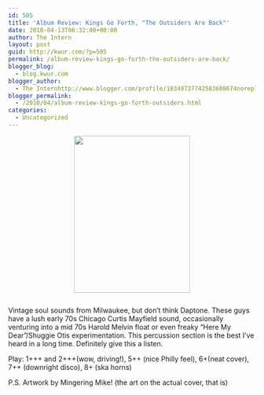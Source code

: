 ```yaml
---
id: 505
title: 'Album Review: Kings Go Forth, "The Outsiders Are Back"'
date: 2010-04-13T06:32:00+00:00
author: The Intern
layout: post
guid: http://kwur.com/?p=505
permalink: /album-review-kings-go-forth-the-outsiders-are-back/
blogger_blog:
  - blog.kwur.com
blogger_author:
  - The Internhttp://www.blogger.com/profile/10349737742583608674noreply@blogger.com
blogger_permalink:
  - /2010/04/album-review-kings-go-forth-outsiders.html
categories:
  - Uncategorized
---
```

<div class="pf-content">
  <p>
    <a onblur="try {parent.deselectBloggerImageGracefully();} catch(e) {}" href="http://www.kwur.com/blog/uploaded_images/442px-Johnny_Gruelle_illustration_-_Rapunzel_-_Project_Gutenberg_etext_11027-774133.jpg"><img style="display:block; margin:0px auto 10px; text-align:center;cursor:pointer; cursor:hand;width: 236px; height: 320px;" src="http://www.kwur.com/blog/uploaded_images/442px-Johnny_Gruelle_illustration_-_Rapunzel_-_Project_Gutenberg_etext_11027-774129.jpg" border="0" alt="" /></a><br />Vintage soul sounds from Milwaukee, but don’t think Daptone. These guys have a lush early 70s Chicago Curtis Mayfield sound, occasionally venturing into a mid 70s Harold Melvin float or even freaky “Here My Dear”/Shuggie Otis experimentation. This percussion section is the best I’ve heard in a long time. Definitely give this a listen.
  </p>
  
  <p>
    Play: 1+++ and 2+++(wow, driving!), 5++ (nice Philly feel), 6+(neat cover), 7++ (downright disco), 8+ (ska horns)
  </p>
  
  <p>
    P.S. Artwork by Mingering Mike! (the art on the actual cover, that is)
  </p>
</div>